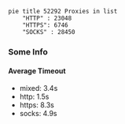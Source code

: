 
```mermaid
pie title 52292 Proxies in list
    "HTTP" : 23048
    "HTTPS": 6746
    "SOCKS" : 28450
```

### Some Info
#### Average Timeout

- mixed: 3.4s
- http: 1.5s
- https: 8.3s
- socks: 4.9s